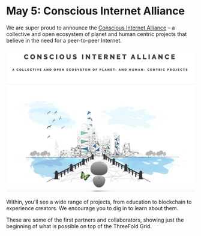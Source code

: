 # May 5: Conscious Internet Alliance

We are super proud to announce the [Conscious Internet Alliance](https://consciousinternet.org) – a collective and open ecosystem of planet and human centric projects that believe in the need for a peer-to-peer Internet.

![](./img/consciousinternet.png)

Within, you'll see a wide range of projects, from education to blockchain to experience creators. We encourage you to dig in to learn about them.

These are some of the first partners and collaborators, showing just the beginning of what is possible on top of the ThreeFold Grid.